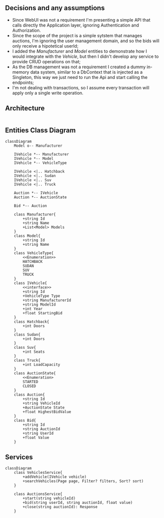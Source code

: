 ## Decisions and any assumptions 

- Since WebUI was not a requirement I'm presenting a simple API that calls directly the Application layer, ignoring Authentication and Authorization. 
- Since the scope of the project is a simple sytstem that manages auctions, I'm ignoring the user management domain, and so the bids will only receive a hipotetical userId;
- I added the *Manufacturer* and *Model* entities to demonstrate how I would integrate with the *Vehicle*, but then I didn't develop any service to provide CRUD operations on that;
- As the DB management was not a requirement I created a dummy in-memory data system, similar to a DbContext that is injected as a Singleton, this way we just need to run the Api and start calling the endpoints;
- I'm not dealing with transactions, so I assume every transaction will apply only a single write operation. 

## Architecture
```mermaid

```

## Entities Class Diagram

```mermaid
classDiagram
	Model o-- Manufacturer

	IVehicle *-- Manufacturer
	IVehicle *-- Model
	IVehicle *-- VehicleType

	IVehicle <|.. Hatchback
	IVehicle <|.. Sudan
	IVehicle <|.. Suv
	IVehicle <|.. Truck

    Auction *-- IVehicle
    Auction *-- AuctionState

    Bid *-- Auction

    class Manufacturer{
        +string Id
        +string Name
        +List<Model> Models
    }
    class Model{
        +string Id
        +string Name
    }
    class VehicleType{
        <<Enumeration>>
        HATCHBACK
        SUDAN
        SUV
        TRUCK
    }
    class IVehicle{
	    <<interface>>
        +string Id
        +VehicleType Type
        +string ManufacturerId
        +string ModelId
        +int Year
        +float StartingBid
    }
    class Hatchback{
        +int Doors
    }
    class Sudan{
        +int Doors
    }
    class Suv{
        +int Seats
    }
    class Truck{
        +int LoadCapacity
    }
    class AuctionState{
        <<Enumeration>
        STARTED
        CLOSED
    }
    class Auction{
        +string Id
        +string VehicleId
        +AuctionState State
        +float HighestBidValue
    }
    class Bid{
        +string Id
        +string AuctionId
        +string UserId
        +float Value
    }
```

## Services

```mermaid
classDiagram
    class VehiclesService{
        +addVehicle(IVehicle vehicle)
        +searchVehicles(Page page, Filter? filters, Sort? sort)
    }

    class AuctionsService{
        +start(string vehicleId)
        +bid(string userId, string auctionId, float value)
        +close(string auctionId): Response
    }
```